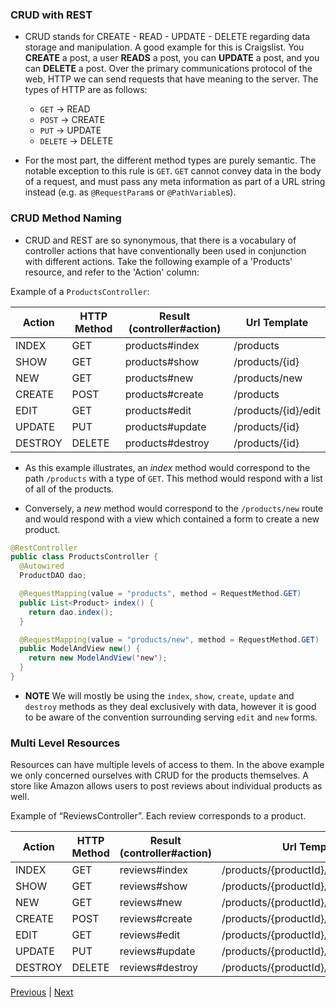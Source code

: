 ### CRUD with REST

* CRUD stands for CREATE - READ - UPDATE - DELETE regarding data storage and manipulation. A good example for this is Craigslist. You **CREATE** a post, a user **READS** a  post, you can **UPDATE** a post, and you can **DELETE** a post. Over the primary communications protocol of the web, HTTP we can send requests that have meaning to the server. The types of HTTP are as follows:
  * `GET` -> READ
  * `POST` -> CREATE
  * `PUT` -> UPDATE
  * `DELETE` -> DELETE

* For the most part, the different method types are purely semantic. The notable exception to this rule is `GET`. `GET` cannot convey data in the body of a request, and must pass any meta information as part of a URL string instead (e.g. as `@RequestParam`s or `@PathVariable`s).

### CRUD Method Naming
* CRUD and REST are so synonymous, that there is a vocabulary of controller actions that have conventionally been used in conjunction with different actions. Take the following example of a 'Products' resource, and refer to the 'Action' column:

Example of a `ProductsController`:

| Action | HTTP Method | Result (controller#action) | Url Template |
|--------|-------------|----------------------------|--------------|
| INDEX | GET | products#index | /products |
| SHOW | GET | products#show | /products/{id} |
| NEW | GET | products#new | /products/new |
| CREATE | POST | products#create | /products |
| EDIT | GET | products#edit | /products/{id}/edit |
| UPDATE | PUT | products#update | /products/{id} |
| DESTROY | DELETE | products#destroy | /products/{id} |

* As this example illustrates, an *index* method would correspond to the path `/products` with a type of `GET`. This method would respond with a list of all of the products.

* Conversely, a *new* method would correspond to the `/products/new` route and would respond with a view which contained a form to create a new product.

```java
@RestController
public class ProductsController {
  @Autowired
  ProductDAO dao;

  @RequestMapping(value = "products", method = RequestMethod.GET)
  public List<Product> index() {
    return dao.index();
  }

  @RequestMapping(value = "products/new", method = RequestMethod.GET)
  public ModelAndView new() {
    return new ModelAndView('new');
  }
}
```

* **NOTE** We will mostly be using the `index`, `show`, `create`, `update` and `destroy` methods as they deal exclusively with data, however it is good to be aware of the convention surrounding serving `edit` and `new` forms.

### Multi Level Resources
Resources can have multiple levels of access to them. In the above example we only concerned ourselves with CRUD for the products themselves. A store like Amazon allows users to post reviews about individual products as well.

Example of “ReviewsController”. Each review corresponds to a product.

| Action | HTTP Method | Result (controller#action) | Url Template |
|--------|-------------|----------------------------|--------------|
| INDEX | GET | reviews#index | /products/{productId}/reviews |
| SHOW | GET | reviews#show | /products/{productId}/reviews/{id} |
| NEW | GET | reviews#new | /products/{productId}/reviews/new |
| CREATE | POST | reviews#create | /products/{productId}/reviews |
| EDIT | GET | reviews#edit | /products/{productId}/reviews/{id}/edit |
| UPDATE | PUT | reviews#update | /products/{productId}/reviews/{id} |
| DESTROY | DELETE | reviews#destroy | /products/{productId}/reviews/{id} |


[Previous](pingPong.md) | [Next](../ch3/README.md)

